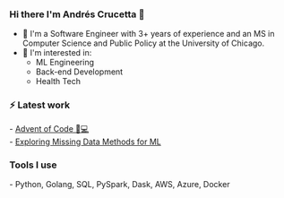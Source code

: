 ### Hi there I'm Andrés Crucetta 👋

- 🌱 I'm a Software Engineer with 3+ years of experience and an MS in Computer Science and Public Policy at the University of Chicago. 
- 💬 I'm interested in:
  -  ML Engineering
  -  Back-end Development 
  -  Health Tech

<h3>⚡ Latest work</h3>
  - <a href = "https://github.com/acrucetta/advent_of_code">Advent of Code 🎄💻</a>
   <br>
  - <a href = "https://github.com/acrucetta/missing_data_project">Exploring Missing Data Methods for ML</a>
<h3>Tools I use </h3>
  - Python, Golang, SQL, PySpark, Dask, AWS, Azure, Docker
<!--
**acrucetta/acrucetta** is a ✨ _special_ ✨ repository because its `README.md` (this file) appears on your GitHub profile.

Here are some ideas to get you started:

- 🔭 I’m currently working on ...
- 🌱 I’m currently learning ...
- 👯 I’m looking to collaborate on ...
- 🤔 I’m looking for help with ...
- 💬 Ask me about ...
- 📫 How to reach me: ...
- 😄 Pronouns: ...
- ⚡ Fun fact: ...
-->
